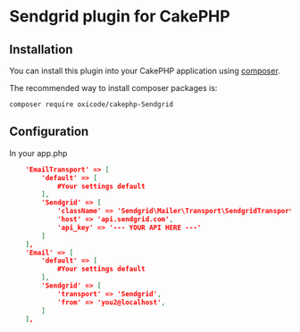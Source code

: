 # Sendgrid plugin for CakePHP

## Installation

You can install this plugin into your CakePHP application using [composer](http://getcomposer.org).

The recommended way to install composer packages is:

```
composer require oxicode/cakephp-Sendgrid
```

## Configuration

In your app.php
```json
    'EmailTransport' => [
        'default' => [
            #Your settings default
        ],
        'Sendgrid' => [
            'className' => 'Sendgrid\Mailer\Transport\SendgridTransport',
            'host' => 'api.sendgrid.com',
            'api_key' => '--- YOUR API HERE ---'
        ]
    ],
    'Email' => [
        'default' => [
            #Your settings default
        ],
        'Sendgrid' => [
            'transport' => 'Sendgrid',
            'from' => 'you2@localhost',
        ]
    ],
```
